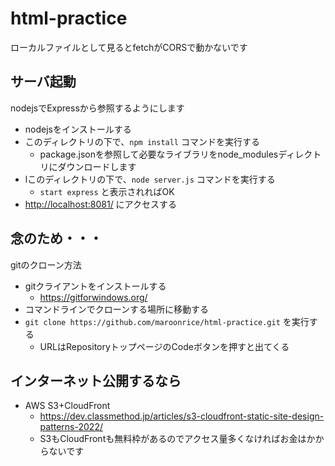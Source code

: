 # html-practice

ローカルファイルとして見るとfetchがCORSで動かないです

## サーバ起動

nodejsでExpressから参照するようにします

* nodejsをインストールする
* このディレクトリの下で、`npm install` コマンドを実行する
  * package.jsonを参照して必要なライブラリをnode_modulesディレクトリにダウンロードします
* lこのディレクトリの下で、`node server.js` コマンドを実行する
  * `start express` と表示されればOK
* [http://localhost:8081/](http://localhost:8081/) にアクセスする

## 念のため・・・

gitのクローン方法

* gitクライアントをインストールする
  * https://gitforwindows.org/
* コマンドラインでクローンする場所に移動する
* `git clone https://github.com/maroonrice/html-practice.git` を実行する
  * URLはRepositoryトップページのCodeボタンを押すと出てくる

## インターネット公開するなら

* AWS S3+CloudFront
  * https://dev.classmethod.jp/articles/s3-cloudfront-static-site-design-patterns-2022/
  * S3もCloudFrontも無料枠があるのでアクセス量多くなければお金はかからないです
